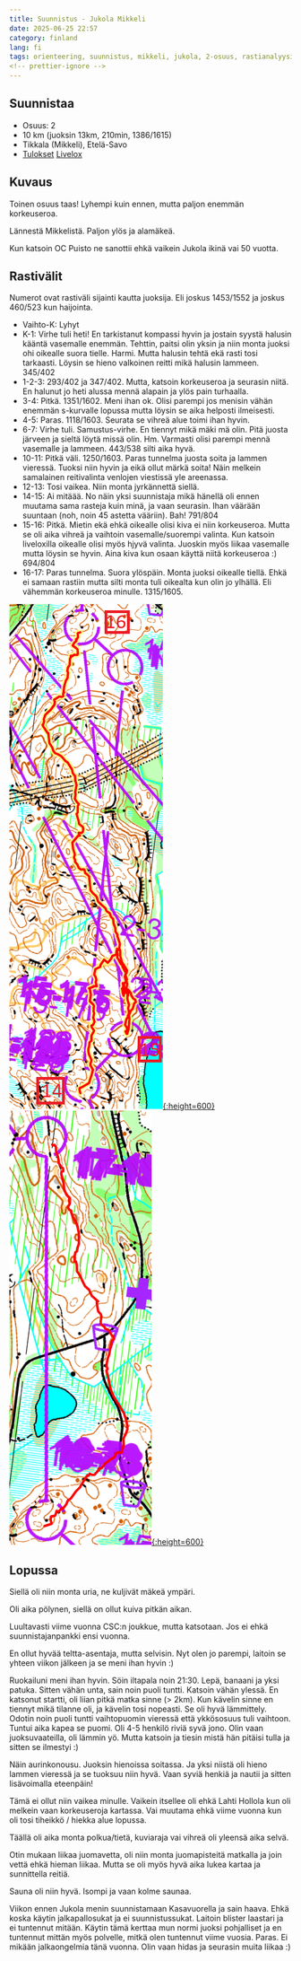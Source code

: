 ```yaml
---
title: Suunnistus - Jukola Mikkeli
date: 2025-06-25 22:57
category: finland
lang: fi
tags: orienteering, suunnistus, mikkeli, jukola, 2-osuus, rastianalyysi, tikkala, vatila
<!-- prettier-ignore -->
---
```


## Suunnistaa

- Osuus: 2
- 10 km (juoksin 13km, 210min, 1386/1615)
- Tikkala (Mikkeli), Etelä-Savo
- [Tulokset](https://results.jukola.com/tulokset-new/fi/j2025_ju/ju/kilpailijat/p2/?Popup=Competitor;1100;2)
  [Livelox](https://www.livelox.com/Viewer/Mikkeli-Jukola-2025-Jukolan-Viesti/Jukolan-Viesti/2?classId=988724&relayLeg=2)

## Kuvaus

Toinen osuus taas! Lyhempi kuin ennen, mutta paljon enemmän korkeuseroa.

Lännestä Mikkelistä. Paljon ylös ja alamäkeä.

Kun katsoin OC Puisto ne sanottii ehkä vaikein Jukola ikinä vai 50 vuotta.

## Rastivälit

Numerot ovat rastiväli sijainti kautta juoksija. Eli joskus 1453/1552 ja joskus
460/523 kun haijointa.

- Vaihto-K: Lyhyt
- K-1: Virhe tuli heti! En tarkistanut kompassi hyvin ja jostain syystä halusin
  kääntä vasemalle enemmän. Tehttin, paitsi olin yksin ja niin monta juoksi ohi
  oikealle suora tielle. Harmi. Mutta halusin tehtä ekä rasti tosi tarkaasti.
  Löysin se hieno valkoinen reitti mikä halusin lammeen. 345/402
- 1-2-3: 293/402 ja 347/402. Mutta, katsoin korkeuseroa ja seurasin niitä. En
  halunut jo heti alussa mennä alapain ja ylös pain turhaalla.
- 3-4: Pitkä. 1351/1602. Meni ihan ok. Olisi parempi jos menisin vähän enemmän
  s-kurvalle lopussa mutta löysin se aika helposti ilmeisesti.
- 4-5: Paras. 1118/1603. Seurata se vihreä alue toimi ihan hyvin.
- 6-7: Virhe tuli. Samustus-virhe. En tiennyt mikä mäki mä olin. Pitä juosta
  järveen ja sieltä löytä missä olin. Hm. Varmasti olisi parempi mennä vasemalle
  ja lammeen. 443/538 silti aika hyvä.
- 10-11: Pitkä väli. 1250/1603. Paras tunnelma juosta soita ja lammen vieressä.
  Tuoksi niin hyvin ja eikä ollut märkä soita! Näin melkein samalainen
  reitivalinta venlojen viestissä yle areenassa.
- 12-13: Tosi vaikea. Niin monta jyrkännettä siellä.
- 14-15: Ai mitäää. No näin yksi suunnistaja mikä hänellä oli ennen muutama sama
  rasteja kuin minä, ja vaan seurasin. Ihan väärään suuntaan (noh, noin 45
  astetta vääriin). Bah! 791/804
- 15-16: Pitkä. Mietin ekä ehkä oikealle olisi kiva ei niin korkeuseroa. Mutta
  se oli aika vihreä ja vaihtoin vasemalle/suorempi valinta. Kun katsoin
  liveloxilla oikealle olisi myös hjyvä valinta. Juoskin myös liikaa vasemalle
  mutta löysin se hyvin. Aina kiva kun osaan käyttä niitä korkeuseroa :) 694/804
- 16-17: Paras tunnelma. Suora ylöspäin. Monta juoksi oikealle tiellä. Ehkä ei
  samaan rastiin mutta silti monta tuli oikealta kun olin jo ylhällä. Eli
  vähemmän korkeuseroa minulle. 1315/1605.

[![from rasti 15 to 16](images/f.2025.jukola.15-16.png "15-16"){:height=600}](images/f.2025.jukola.15-17.png)
[![from rasti 16 to 17](images/f.2025.jukola.16-17.png "16-17"){:height=600}](images/f.2025.jukola.16-17.png)

## Lopussa

Siellä oli niin monta uria, ne kuljivät mäkeä ympäri.

Oli aika pölynen, siellä on ollut kuiva pitkän aikan.

Luultavasti viime vuonna CSC:n joukkue, mutta katsotaan. Jos ei ehkä
suunnistajanpankki ensi vuonna.

En ollut hyvää teltta-asentaja, mutta selvisin. Nyt olen jo parempi, laitoin se
yhteen viikon jälkeen ja se meni ihan hyvin :)

Ruokailuni meni ihan hyvin. Söin iltapala noin 21:30. Lepä, banaani ja yksi patuka.
Sitten vähän unta, sain noin puoli tuntti. Katsoin vähän ylessä. En katsonut startti,
oli liian pitkä matka sinne (> 2km). Kun kävelin sinne en tiennyt mikä tilanne oli, ja kävelin
tosi nopeasti. Se oli hyvä lämmittely. Odotin noin puoli tuntti vaihtopuomin vieressä
että ykkösosuus tuli vaihtoon. Tuntui aika kapea se puomi. Oli 4-5 henkilö riviä syvä jono.
Olin vaan juoksuvaateilla, oli lämmin yö.
Mutta katsoin ja tiesin mistä hän pitäisi tulla ja sitten se ilmestyi :)

Näin aurinkonousu. Juoksin hienoissa soitassa. Ja yksi niistä oli hieno lammen vieressä ja
se tuoksuu niin hyvä. Vaan syviä henkiä ja nautii ja sitten lisävoimalla eteenpäin!

Tämä ei ollut niin vaikea minulle. Vaikein itsellee oli ehkä Lahti Hollola kun oli melkein vaan
korkeuseroja kartassa. Vai muutama ehkä viime vuonna kun oli tosi tiheikkö / hiekka alue lopussa.

Täällä oli aika monta polkua/tietä, kuviaraja vai vihreä oli yleensä aika
selvä.

Otin mukaan liikaa juomavetta, oli niin monta juomapisteitä matkalla ja join vettä ehkä
hieman liikaa. Mutta se oli myös hyvä aika lukea kartaa ja sunnittella reitiä.

Sauna oli niin hyvä. Isompi ja vaan kolme saunaa.

Viikon ennen Jukola menin suunnistamaan Kasavuorella ja sain haava. Ehkä koska käytin
jalkapallosukat ja ei suunnistussukat. Laitoin blister laastari ja ei tuntennut mitään.
Käytin tämä kerttaa mun normi juoksi pohjalliset ja en tuntennut mittän myös polvelle, mitkä
olen tuntennut viime vuosia. Paras. Ei mikään jalkaongelmia tänä vuonna. Olin vaan hidas
ja seurasin muita liikaa :)

